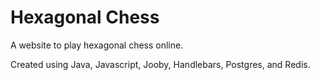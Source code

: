 # Hexagonal Chess
A website to play hexagonal chess online.

Created using Java, Javascript, Jooby, Handlebars, Postgres, and Redis.
